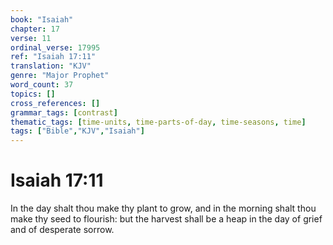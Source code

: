 ```yaml
---
book: "Isaiah"
chapter: 17
verse: 11
ordinal_verse: 17995
ref: "Isaiah 17:11"
translation: "KJV"
genre: "Major Prophet"
word_count: 37
topics: []
cross_references: []
grammar_tags: [contrast]
thematic_tags: [time-units, time-parts-of-day, time-seasons, time]
tags: ["Bible","KJV","Isaiah"]
---
```


# Isaiah 17:11

In the day shalt thou make thy plant to grow, and in the morning shalt thou make thy seed to flourish: but the harvest shall be a heap in the day of grief and of desperate sorrow.
